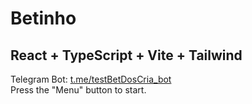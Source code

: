# Betinho
## React + TypeScript + Vite + Tailwind

Telegram Bot: [t.me/testBetDosCria_bot](https://t.me/testBetDosCria_bot)
<br />
Press the "Menu" button to start.